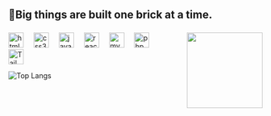 <h2 align="left">🧱Big things are built one brick at a time.</h2>

###

<img align="right" height="150" src="https://media.giphy.com/media/9o9dh1JRGThC1qxGTJ/giphy.gif"  />

###

<div align="left">
  <img src="https://cdn.jsdelivr.net/gh/devicons/devicon/icons/html5/html5-original.svg" height="30" alt="html5 logo"  />
  <img width="12" />
  <img src="https://cdn.jsdelivr.net/gh/devicons/devicon/icons/css3/css3-original.svg" height="30" alt="css3 logo"  />
  <img width="12" />
  <img src="https://cdn.jsdelivr.net/gh/devicons/devicon/icons/javascript/javascript-original.svg" height="30" alt="javascript logo"  />
  <img width="12" />
  <img src="https://cdn.jsdelivr.net/gh/devicons/devicon/icons/react/react-original.svg" height="30" alt="react logo"  />
  <img width="12" />
  <img src="https://cdn.simpleicons.org/mysql/4479A1" height="30" alt="mysql logo"  />
  <img width="12" />
  <img src="https://cdn.jsdelivr.net/gh/devicons/devicon/icons/php/php-original.svg" height="30" alt="php logo"  />
  <div align="left">
  <img src="https://cdn.jsdelivr.net/gh/devicons/devicon/icons/tailwindcss/tailwindcss-original.svg" height="30" alt="Tailwind CSS logo"  />
</div>

</div>

![Top Langs](https://github-readme-stats.vercel.app/api/top-langs/?username=Jgarette0&layout=compact)
###

<div align="left">
</div>

###
